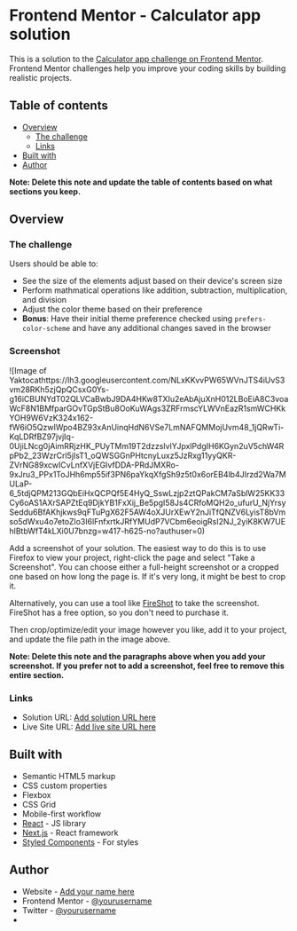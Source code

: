 # Frontend Mentor - Calculator app solution

This is a solution to the [Calculator app challenge on Frontend Mentor](https://www.frontendmentor.io/challenges/calculator-app-9lteq5N29). Frontend Mentor challenges help you improve your coding skills by building realistic projects. 

## Table of contents

- [Overview](#overview)
  - [The challenge](#the-challenge)
  - [Links](#links)
- [Built with](#built-with)
- [Author](#author)

**Note: Delete this note and update the table of contents based on what sections you keep.**

## Overview

### The challenge

Users should be able to:

- See the size of the elements adjust based on their device's screen size
- Perform mathmatical operations like addition, subtraction, multiplication, and division
- Adjust the color theme based on their preference
- **Bonus**: Have their initial theme preference checked using `prefers-color-scheme` and have any additional changes saved in the browser

### Screenshot

![Image of Yaktocathttps://lh3.googleusercontent.com/NLxKKvvPW65WVnJTS4iUvS3vm28RKh5zjQpQCsxG0Ys-g16iCBUNYdT02QLVCaBwbJ9DA4HKw8TXIu2eAbAjuXnH012LBoEiA8C3voaWcF8N1BMfparGOvTGpStBu8OoKuWAgs3ZRFrmscYLWVnEazR1smWCHKkYOH9W6VzK324x162-fW6iO5QzwIWpo4BZ93xAnUinqHdN6VSe7LmNAFQMMojUvm48_1jQRwTi-KqLDRfBZ97jvjIq-0UjiLNcg0jAimRRjzHK_PUyTMm19T2dzzsIvlYJpxlPdgIH6KGyn2uV5chW4RpPb2_23WzrCrl5jIsT1_oQWSGGnPHtcnyLuxz5JzRxg11yyQKR-ZVrNG89xcwICvLnfXVjEGIvfDDA-PRdJMXRo-9xJru3_PPx1ToJHh6mp55if3PN6paYkqXfgSh9z5t0x6orEB4lb4JIrzd2Wa7MULaP-6_5tdjQPM213GQbEiHxQCPQf5E4HyQ_SswLzjp2ztQPakCM7aSblW25KK33Cy6oAS1AXrSAPZtEq9DjkYB1FxXij_Be5pgI58Js4CRfoMQH2o_ufurU_NjYrsySeddu6BfAKhjkws9qFTuPgX62F5AW4oXJUrXEwY2nJiTfQNZV6LyisT8bVmso5dWxu4o7etoZlo3I6lFnfxrtkJRfYMUdP7VCbm6eoigRsI2NJ_2yiK8KW7UEhlBtbWfT4kLXi0U7bnzg=w417-h625-no?authuser=0)

Add a screenshot of your solution. The easiest way to do this is to use Firefox to view your project, right-click the page and select "Take a Screenshot". You can choose either a full-height screenshot or a cropped one based on how long the page is. If it's very long, it might be best to crop it.

Alternatively, you can use a tool like [FireShot](https://getfireshot.com/) to take the screenshot. FireShot has a free option, so you don't need to purchase it. 

Then crop/optimize/edit your image however you like, add it to your project, and update the file path in the image above.

**Note: Delete this note and the paragraphs above when you add your screenshot. If you prefer not to add a screenshot, feel free to remove this entire section.**

### Links

- Solution URL: [Add solution URL here](https://your-solution-url.com)
- Live Site URL: [Add live site URL here](https://your-live-site-url.com)

## Built with

- Semantic HTML5 markup
- CSS custom properties
- Flexbox
- CSS Grid
- Mobile-first workflow
- [React](https://reactjs.org/) - JS library
- [Next.js](https://nextjs.org/) - React framework
- [Styled Components](https://styled-components.com/) - For styles

## Author

- Website - [Add your name here](https://www.your-site.com)
- Frontend Mentor - [@yourusername](https://www.frontendmentor.io/profile/yourusername)
- Twitter - [@yourusername](https://www.twitter.com/yourusername)
- 
